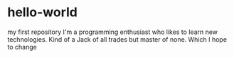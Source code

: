 # hello-world
my first repository
I'm a programming enthusiast who likes to learn new technologies.  Kind of a Jack of all trades but master of none.  Which I hope to change
